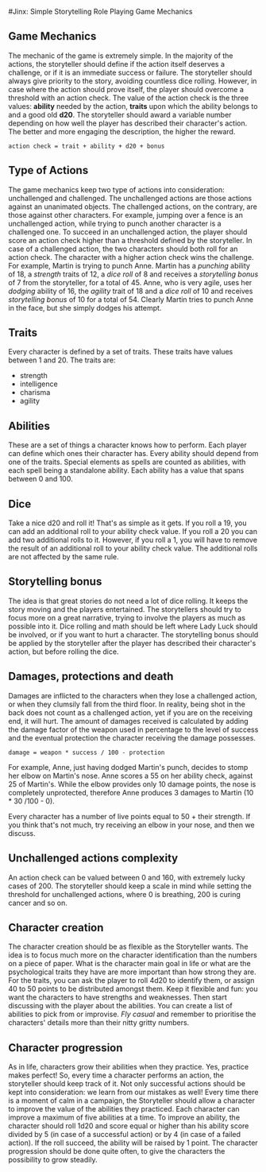 #Jinx: Simple Storytelling Role Playing Game Mechanics

## Game Mechanics
The mechanic of the game is extremely simple. In the majority of the actions, the storyteller should define if the action itself deserves a challenge, or if it is an immediate success or failure. The storyteller should always give priority to the story, avoiding countless dice rolling. However, in case where the action should prove itself, the player should overcome a threshold with an action check. The value of the action check is the three values: **ability** needed by the action, **traits** upon which the ability belongs to and a good old **d20**. 
The storyteller should award a variable number depending on how well the player has described their character's action. The better and more engaging the description, the higher the reward.

```
action check = trait + ability + d20 + bonus
```

## Type of Actions
The game mechanics keep two type of actions into consideration: unchallenged and challenged. The unchallenged actions are those actions against an unanimated objects. The challenged actions, on the contrary, are those against other characters. For example, jumping over a fence is an unchallenged action, while trying to punch another character is a challenged one.
To succeed in an unchallenged action, the player should score an action check higher than a threshold defined by the storyteller.
In case of a challenged action, the two characters should both roll for an action check. The character with a higher action check wins the challenge. For example, Martin is trying to punch Anne. Martin has a *punching* ability of 18, a *strength* traits of 12, a *dice roll* of 8 and receives a *storytelling bonus* of 7 from the storyteller, for a total of 45. Anne, who is very agile, uses her *dodging* ability of 16, the *agility* trait of 18 and a *dice roll* of 10 and receives *storytelling bonus* of 10 for a total of 54. Clearly Martin tries to punch Anne in the face, but she simply dodges his attempt.

## Traits
Every character is defined by a set of traits. These traits have values between 1 and 20. The traits are:
* strength
* intelligence
* charisma
* agility

## Abilities
These are a set of things a character knows how to perform. Each player can define which ones their character has. Every ability should depend from one of the traits. Special elements as spells are counted as abilities, with each spell being a standalone ability.
Each ability has a value that spans between 0 and 100.

## Dice
Take a nice d20 and roll it! That's as simple as it gets.
If you roll a 19, you can add an additional roll to your ability check value. If you roll a 20 you can add two additional rolls to it. However, if you roll a 1, you will have to remove the result of an additional roll to your ability check value. The additional rolls are not affected by the same rule.

## Storytelling bonus
The idea is that great stories do not need a lot of dice rolling. It keeps the story moving and the players entertained. The storytellers should try to focus more on a great narrative, trying to involve the players as much as possible into it. Dice rolling and math should be left where Lady Luck should be involved, or if you want to hurt a character.
The storytelling bonus should be applied by the storyteller after the player has described their character's action, but before rolling the dice.

## Damages, protections and death
Damages are inflicted to the characters when they lose a challenged action, or when they clumsily fall from the third floor. In reality, being shot in the back does not count as a challenged action, yet if you are on the receiving end, it will hurt. The amount of damages received is calculated by adding the damage factor of the weapon used in percentage to the level of success and the eventual protection the character receiving the damage possesses.

```
damage = weapon * success / 100 - protection
```

For example, Anne, just having dodged Martin's punch, decides to stomp her elbow on Martin's nose. Anne scores a 55 on her ability check, against 25 of Martin's. While the elbow provides only 10 damage points, the nose is completely unprotected, therefore Anne produces 3 damages to Martin (10 * 30 /100 - 0).

Every character has a number of live points equal to 50 + their strength. If you think that's not much, try receiving an elbow in your nose, and then we discuss.

## Unchallenged actions complexity
An action check can be valued between 0 and 160, with extremely lucky cases of 200. The storyteller should keep a scale in mind while setting the threshold for unchallenged actions, where 0 is breathing, 200 is curing cancer and so on.

## Character creation
The character creation should be as flexible as the Storyteller wants. The idea is to focus much more on the character identification than the numbers on a piece of paper. What is the character main goal in life or what are the psychological traits they have are more important than how strong they are.
For the traits, you can ask the player to roll 4d20 to identify them, or assign 40 to 50 points to be distributed amongst them. Keep it flexible and fun: you want the characters to have strengths and weaknesses.
Then start discussing with the player about the abilities. You can create a list of abilities to pick from or improvise. *Fly casual* and remember to prioritise the characters' details more than their nitty gritty numbers.

## Character progression
As in life, characters grow their abilities when they practice. Yes, practice makes perfect! So, every time a character performs an action, the storyteller should keep track of it. Not only successful actions should be kept into consideration: we learn from our mistakes as well!
Every time there is a moment of calm in a campaign, the Storyteller should allow a character to improve the value of the abilities they practiced. Each character can improve a maximum of five abilities at a time. To improve an ability, the character should roll 1d20 and score equal or higher than his ability score divided by 5 (in case of a successful action) or by 4 (in case of a failed action). If the roll succeed, the ability will be raised by 1 point.
The character progression should be done quite often, to give the characters the possibility to grow steadily.

